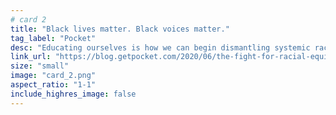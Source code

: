 ```yaml
---
# card 2
title: "Black lives matter. Black voices matter."
tag_label: "Pocket"
desc: "Educating ourselves is how we can begin dismantling systemic racism. This Pocket collection is one place to start."
link_url: "https://blog.getpocket.com/2020/06/the-fight-for-racial-equity-justice-and-black-lives/?utm_source=www.mozilla.org&utm_medium=referral&utm_campaign=homepage&utm_content=card"
size: "small"
image: "card_2.png"
aspect_ratio: "1-1"
include_highres_image: false
---
```

